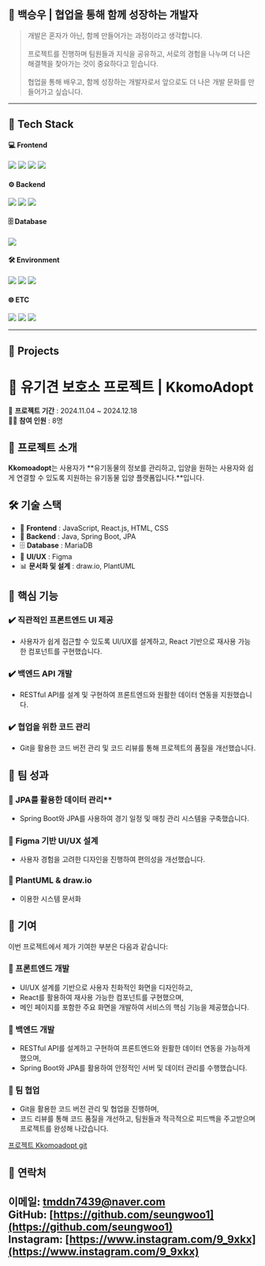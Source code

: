 <div>
  <h2>👋 백승우 | 협업을 통해 함께 성장하는 개발자</h2>
  <blockquote>
    개발은 혼자가 아닌, 함께 만들어가는 과정이라고 생각합니다.  
    <br><br>
    프로젝트를 진행하며 팀원들과 지식을 공유하고,  
    서로의 경험을 나누며 더 나은 해결책을 찾아가는 것이 중요하다고 믿습니다.  
    <br><br>
    협업을 통해 배우고, 함께 성장하는 개발자로서  
    앞으로도 더 나은 개발 문화를 만들어가고 싶습니다.
  </blockquote>
</div>

---

## 🚀 Tech Stack  
<div >
  <h4>💻 Frontend</h4>
  <img src="https://img.shields.io/badge/JavaScript(ES6)-F7DF1E?style=for-the-badge&logo=javascript&logoColor=black"/>
  <img src="https://img.shields.io/badge/React.js-61DAFB?style=for-the-badge&logo=react&logoColor=black"/>
  <img src="https://img.shields.io/badge/HTML-E34F26?style=for-the-badge&logo=html5&logoColor=white"/>
  <img src="https://img.shields.io/badge/CSS-1572B6?style=for-the-badge&logo=css3&logoColor=white"/>
  
  <h4>⚙️ Backend</h4>
  <img src="https://img.shields.io/badge/Java-007396?style=for-the-badge&logo=openjdk&logoColor=white"/>
  <img src="https://img.shields.io/badge/Spring Boot-6DB33F?style=for-the-badge&logo=springboot&logoColor=white"/>
  <img src="https://img.shields.io/badge/JPA-FF9800?style=for-the-badge&logo=hibernate&logoColor=white"/>

  <h4>🗄 Database</h4>
  <img src="https://img.shields.io/badge/MariaDB-003545?style=for-the-badge&logo=mariadb&logoColor=white"/>

  <h4>🛠️ Environment</h4>
  <img src="https://img.shields.io/badge/Visual Studio Code-007ACC?style=for-the-badge&logo=visualstudiocode&logoColor=white"/>
  <img src="https://img.shields.io/badge/IntelliJ IDEA-000000?style=for-the-badge&logo=intellijidea&logoColor=white"/>
  <img src="https://img.shields.io/badge/Postman-FF6C37?style=for-the-badge&logo=postman&logoColor=white"/>
  
  <h4>🌐 ETC</h4>
  <img src="https://img.shields.io/badge/Design-Figma-F24E1E?style=for-the-badge&logo=figma&logoColor=white"/>
  <img src="https://img.shields.io/badge/Diagram-draw.io-FF8000?style=for-the-badge&logo=diagrams.net&logoColor=white"/>
  <img src="https://img.shields.io/badge/Diagram-PlantUML-0C50A3?style=for-the-badge&logo=plantuml&logoColor=white"/>
</div>

---

## 📌 Projects  
#  🐶 유기견 보호소 프로젝트 | KkomoAdopt    
📅 **프로젝트 기간** : 2024.11.04 ~ 2024.12.18  
👨‍💻 **참여 인원** : 8명  

## 📖 프로젝트 소개  
**Kkomoadopt**는 사용자가 **유기동물의 정보를 관리하고, 입양을 원하는 사용자와 쉽게 연결할 수 있도록 지원하는 유기동물 입양 플랫폼입니다.**입니다.  

## 🛠️ 기술 스택  
- 🎨 **Frontend** : JavaScript, React.js, HTML, CSS  
- 🔧 **Backend** : Java, Spring Boot, JPA  
- 🗄️ **Database** : MariaDB  
- 🎨 **UI/UX** : Figma  
- 📊 **문서화 및 설계** : draw.io, PlantUML  

## 🌟 핵심 기능  
 ### ✔️ 직관적인 프론트엔드 UI 제공  
- 사용자가 쉽게 접근할 수 있도록 UI/UX를 설계하고, React 기반으로 재사용 가능한 컴포넌트를 구현했습니다.  
 ### ✔️ 백엔드 API 개발
- RESTful API를 설계 및 구현하여 프론트엔드와 원활한 데이터 연동을 지원했습니다. 
 ### ✔️ 협업을 위한 코드 관리
- Git을 활용한 코드 버전 관리 및 코드 리뷰를 통해 프로젝트의 품질을 개선했습니다.

## 🎯 팀 성과  
 ### 📌 JPA를 활용한 데이터 관리**
 - Spring Boot와 JPA를 사용하여 경기 일정 및 매칭 관리 시스템을 구축했습니다.
 ### 📌 **Figma 기반 UI/UX 설계**
 - 사용자 경험을 고려한 디자인을 진행하여 편의성을 개선했습니다.  
 ### 📌 **PlantUML & draw.io**
 - 이용한 시스템 문서화  

## 🤝 기여
이번 프로젝트에서 제가 기여한 부분은 다음과 같습니다:

### 🔹 프론트엔드 개발
- UI/UX 설계를 기반으로 사용자 친화적인 화면을 디자인하고,  
- React를 활용하여 재사용 가능한 컴포넌트를 구현했으며,  
- 메인 페이지를 포함한 주요 화면을 개발하여 서비스의 핵심 기능을 제공했습니다.  

### 🔹 백엔드 개발
- RESTful API를 설계하고 구현하여 프론트엔드와 원활한 데이터 연동을 가능하게 했으며,  
- Spring Boot와 JPA를 활용하여 안정적인 서버 및 데이터 관리를 수행했습니다.  

### 🔹 팀 협업
- Git을 활용한 코드 버전 관리 및 협업을 진행하며,  
- 코드 리뷰를 통해 코드 품질을 개선하고, 팀원들과 적극적으로 피드백을 주고받으며 프로젝트를 완성해 나갔습니다.

[프로젝트 Kkomoadopt git](https://github.com/yeonhui94/kkomoadopt)

## 📧 연락처 
이메일: [tmddn7439@naver.com](tmddn7439@naver.com)  
GitHub: [https://github.com/seungwoo1](https://github.com/seungwoo1)  
Instagram: [https://www.instagram.com/9_9xkx](https://www.instagram.com/9_9xkx)
---

